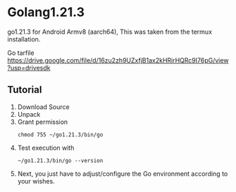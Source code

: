 # Golang1.21.3
go1.21.3 for Android Armv8 (aarch64), This was taken from the termux installation. 

Go tarfile https://drive.google.com/file/d/16zu2zh9UZxfjB1ax2kHRirHQRc9I76pG/view?usp=drivesdk

## Tutorial
1. Download Source
2. Unpack
3. Grant permission
   ```
   chmod 755 ~/go1.21.3/bin/go
   ```
4. Test execution with
   ```
   ~/go1.21.3/bin/go --version
   ```
5. Next, you just have to adjust/configure the Go environment according to your wishes.
   

